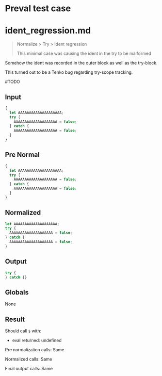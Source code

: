 # Preval test case

# ident_regression.md

> Normalize > Try > Ident regression
>
> This minimal case was causing the ident in the try to be malformed

Somehow the ident was recorded in the outer block as well as the try-block.

This turned out to be a Tenko bug regarding try-scope tracking.

#TODO

## Input

`````js filename=intro
{
  let AAAAAAAAAAAAAAAAAAAA;
  try {
    AAAAAAAAAAAAAAAAAAAA = false;
  } catch {
    AAAAAAAAAAAAAAAAAAAA = false;
  }
}
`````

## Pre Normal

`````js filename=intro
{
  let AAAAAAAAAAAAAAAAAAAA;
  try {
    AAAAAAAAAAAAAAAAAAAA = false;
  } catch {
    AAAAAAAAAAAAAAAAAAAA = false;
  }
}
`````

## Normalized

`````js filename=intro
let AAAAAAAAAAAAAAAAAAAA;
try {
  AAAAAAAAAAAAAAAAAAAA = false;
} catch {
  AAAAAAAAAAAAAAAAAAAA = false;
}
`````

## Output

`````js filename=intro
try {
} catch {}
`````

## Globals

None

## Result

Should call `$` with:
 - eval returned: undefined

Pre normalization calls: Same

Normalized calls: Same

Final output calls: Same
